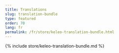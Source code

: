 ```yaml
---
title: Translations
slug: translation-bundle
type: featured
order: 70
lang: fr
permalink: /fr/store/keleo-translation-bundle.html
---
```


{% include store/keleo-translation-bundle.md %}
